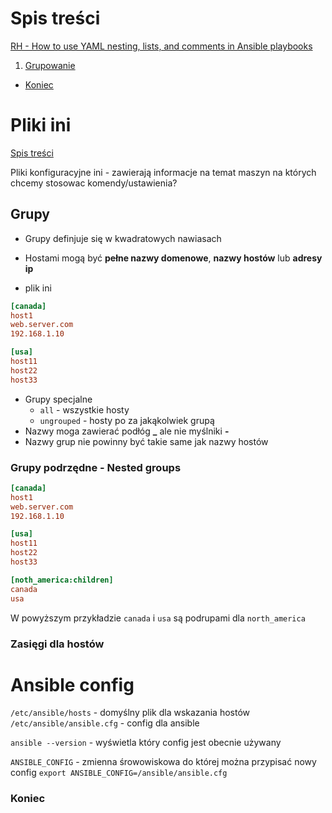  
# Spis treści

[RH - How to use YAML nesting, lists, and comments in Ansible playbooks](https://www.redhat.com/sysadmin/yaml-nesting-lists-comments-ansible)

1. [Grupowanie](#grupowanie)
- [Koniec](#Koniec)


# Pliki ini  
[Spis treści](#spis-treści)

Pliki konfiguracyjne ini - zawierają informacje na temat maszyn na których chcemy stosowac komendy/ustawienia?

## Grupy 

- Grupy definjuje się w kwadratowych nawiasach
- Hostami mogą być **pełne nazwy domenowe**, **nazwy hostów** lub **adresy ip** 

- plik ini
```ini
[canada]
host1
web.server.com
192.168.1.10

[usa]
host11
host22
host33
```

- Grupy specjalne 
    - ```all``` - wszystkie hosty
    - ```ungrouped``` - hosty po za jakąkolwiek grupą
- Nazwy moga zawierać podłóg **_** ale nie myślniki **-**
- Nazwy grup nie powinny być takie same jak nazwy hostów 


### Grupy podrzędne - Nested groups

```ini
[canada]
host1
web.server.com
192.168.1.10

[usa]
host11
host22
host33

[noth_america:children]
canada
usa
```

W powyższym przykładzie ```canada``` i ```usa``` są podrupami dla ```north_america``` 

### Zasięgi dla hostów 




# Ansible config 

```/etc/ansible/hosts``` - domyślny plik dla wskazania hostów 
```/etc/ansible/ansible.cfg``` - config dla ansible

```ansible --version``` - wyświetla który config jest obecnie używany 

```ANSIBLE_CONFIG``` - zmienna śrowowiskowa do której można przypisać nowy config
```export ANSIBLE_CONFIG=/ansible/ansible.cfg```





### Koniec
